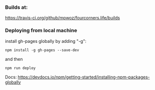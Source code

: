 
### Builds at: 

https://travis-ci.org/github/mpwoz/fourcorners.life/builds



### Deploying from local machine


install gh-pages globally by adding "-g":

```
npm install -g gh-pages --save-dev
```

and then

```
npm run deploy
```

Docs: https://devdocs.io/npm/getting-started/installing-npm-packages-globally

